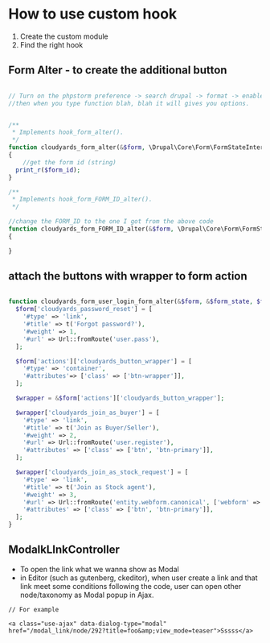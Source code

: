 # How to use custom hook

1. Create the custom module
2. Find the right hook


## Form Alter - to create the additional button

```php

// Turn on the phpstorm preference -> search drupal -> format -> enable drupal and set the version.
//then when you type function blah, blah it will gives you options.


/**
 * Implements hook_form_alter().
 */
function cloudyards_form_alter(&$form, \Drupal\Core\Form\FormStateInterface $form_state, $form_id)
{
    //get the form id (string)
  print_r($form_id);
}

/**
 * Implements hook_form_FORM_ID_alter().
 */

//change the FORM_ID to the one I got from the above code
function cloudyards_form_FORM_ID_alter(&$form, \Drupal\Core\Form\FormStateInterface $form_state, $form_id)
{

}

```


## attach the buttons with wrapper to form action
```php

function cloudyards_form_user_login_form_alter(&$form, &$form_state, $form_id) {
  $form['cloudyards_password_reset'] = [
    '#type' => 'link',
    '#title' => t('Forgot password?'),
    '#weight' => 1,
    '#url' => Url::fromRoute('user.pass'),
  ];

  $form['actions']['cloudyards_button_wrapper'] = [
    '#type' => 'container',
    '#attributes'=> ['class' => ['btn-wrapper']],
  ];

  $wrapper = &$form['actions']['cloudyards_button_wrapper'];

  $wrapper['cloudyards_join_as_buyer'] = [
    '#type' => 'link',
    '#title' => t('Join as Buyer/Seller'),
    '#weight' => 2,
    '#url' => Url::fromRoute('user.register'),
    '#attributes' => ['class' => ['btn', 'btn-primary']],
  ];

  $wrapper['cloudyards_join_as_stock_request'] = [
    '#type' => 'link',
    '#title' => t('Join as Stock agent'),
    '#weight' => 3,
    '#url' => Url::fromRoute('entity.webform.canonical', ['webform' => 'join_as_stock_agent_request']),
    '#attributes' => ['class' => ['btn', 'btn-primary']],
  ];
}
```


## ModalkLInkController
- To open the link what we wanna show as Modal
- in Editor (such as gutenberg, ckeditor), when user create a link and that link meet some conditions following the code, user can open other node/taxonomy as Modal popup in Ajax.
```
// For example

<a class="use-ajax" data-dialog-type="modal" href="/modal_link/node/292?title=foo&amp;view_mode=teaser">Sssss</a>
```